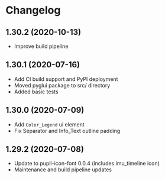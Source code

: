 # Changelog

## 1.30.2 (2020-10-13)
- Improve build pipeline

## 1.30.1 (2020-07-16)
- Add CI build support and PyPI deployment
- Moved pyglui package to src/ directory
- Added basic tests

## 1.30.0 (2020-07-09)
- Add `Color_Legend` ui element
- Fix Separator and Info_Text outline padding

## 1.29.2 (2020-07-08)
- Update to pupil-icon-font 0.0.4 (includes imu_timeline icon)
- Maintenance and build pipeline updates
